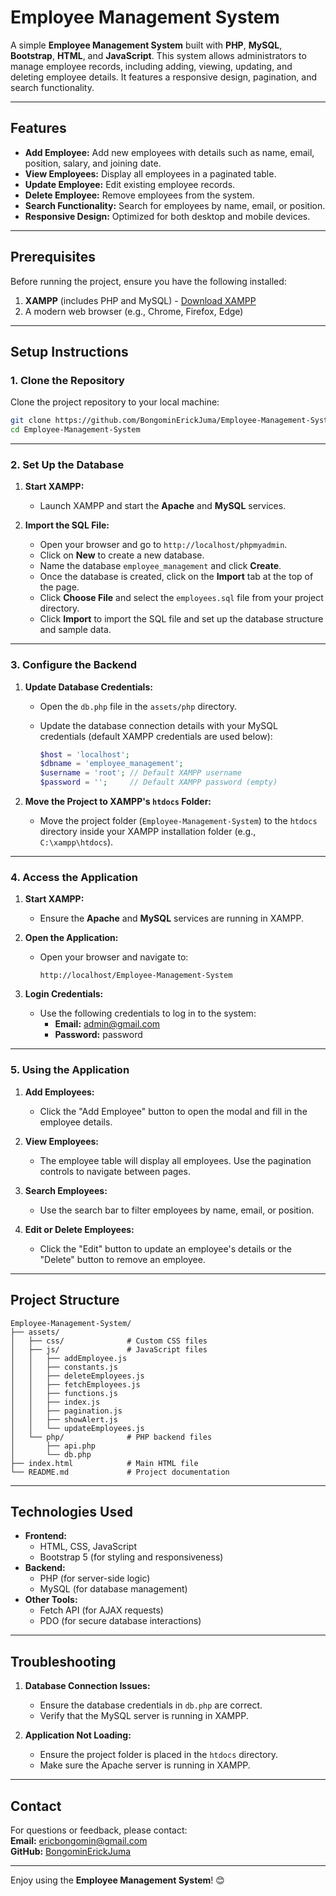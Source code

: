 # Employee Management System

A simple **Employee Management System** built with **PHP**, **MySQL**, **Bootstrap**, **HTML**, and **JavaScript**. This system allows administrators to manage employee records, including adding, viewing, updating, and deleting employee details. It features a responsive design, pagination, and search functionality.

---

## Features

- **Add Employee:** Add new employees with details such as name, email, position, salary, and joining date.
- **View Employees:** Display all employees in a paginated table.
- **Update Employee:** Edit existing employee records.
- **Delete Employee:** Remove employees from the system.
- **Search Functionality:** Search for employees by name, email, or position.
- **Responsive Design:** Optimized for both desktop and mobile devices.

---

## Prerequisites

Before running the project, ensure you have the following installed:

1. **XAMPP** (includes PHP and MySQL) - [Download XAMPP](https://www.apachefriends.org/index.html)
2. A modern web browser (e.g., Chrome, Firefox, Edge)

---

## Setup Instructions

### 1. Clone the Repository

Clone the project repository to your local machine:

```bash
git clone https://github.com/BongominErickJuma/Employee-Management-System.git
cd Employee-Management-System
```

---

### 2. Set Up the Database

1. **Start XAMPP:**

   - Launch XAMPP and start the **Apache** and **MySQL** services.

2. **Import the SQL File:**
   - Open your browser and go to `http://localhost/phpmyadmin`.
   - Click on **New** to create a new database.
   - Name the database `employee_management` and click **Create**.
   - Once the database is created, click on the **Import** tab at the top of the page.
   - Click **Choose File** and select the `employees.sql` file from your project directory.
   - Click **Import** to import the SQL file and set up the database structure and sample data.

---

### 3. Configure the Backend

1. **Update Database Credentials:**

   - Open the `db.php` file in the `assets/php` directory.
   - Update the database connection details with your MySQL credentials (default XAMPP credentials are used below):

     ```php
     $host = 'localhost';
     $dbname = 'employee_management';
     $username = 'root'; // Default XAMPP username
     $password = '';     // Default XAMPP password (empty)
     ```

2. **Move the Project to XAMPP's `htdocs` Folder:**
   - Move the project folder (`Employee-Management-System`) to the `htdocs` directory inside your XAMPP installation folder (e.g., `C:\xampp\htdocs`).

---

### 4. Access the Application

1. **Start XAMPP:**

   - Ensure the **Apache** and **MySQL** services are running in XAMPP.

2. **Open the Application:**

   - Open your browser and navigate to:

     ```
     http://localhost/Employee-Management-System
     ```

3. **Login Credentials:**
   - Use the following credentials to log in to the system:
     - **Email:** admin@gmail.com
     - **Password:** password

---

### 5. Using the Application

1. **Add Employees:**

   - Click the "Add Employee" button to open the modal and fill in the employee details.

2. **View Employees:**

   - The employee table will display all employees. Use the pagination controls to navigate between pages.

3. **Search Employees:**

   - Use the search bar to filter employees by name, email, or position.

4. **Edit or Delete Employees:**
   - Click the "Edit" button to update an employee's details or the "Delete" button to remove an employee.

---

## Project Structure

```
Employee-Management-System/
├── assets/
│   ├── css/              # Custom CSS files
│   ├── js/               # JavaScript files
│   │   ├── addEmployee.js
│   │   ├── constants.js
│   │   ├── deleteEmployees.js
│   │   ├── fetchEmployees.js
│   │   ├── functions.js
│   │   ├── index.js
│   │   ├── pagination.js
│   │   ├── showAlert.js
│   │   └── updateEmployees.js
│   └── php/              # PHP backend files
│       ├── api.php
│       └── db.php
├── index.html            # Main HTML file
└── README.md             # Project documentation
```

---

## Technologies Used

- **Frontend:**
  - HTML, CSS, JavaScript
  - Bootstrap 5 (for styling and responsiveness)
- **Backend:**
  - PHP (for server-side logic)
  - MySQL (for database management)
- **Other Tools:**
  - Fetch API (for AJAX requests)
  - PDO (for secure database interactions)

---

## Troubleshooting

1. **Database Connection Issues:**

   - Ensure the database credentials in `db.php` are correct.
   - Verify that the MySQL server is running in XAMPP.

2. **Application Not Loading:**
   - Ensure the project folder is placed in the `htdocs` directory.
   - Make sure the Apache server is running in XAMPP.

---

## Contact

For questions or feedback, please contact:  
**Email:** ericbongomin@gmail.com  
**GitHub:** [BongominErickJuma](https://github.com/BongominErickJuma)

---

Enjoy using the **Employee Management System**! 😊
